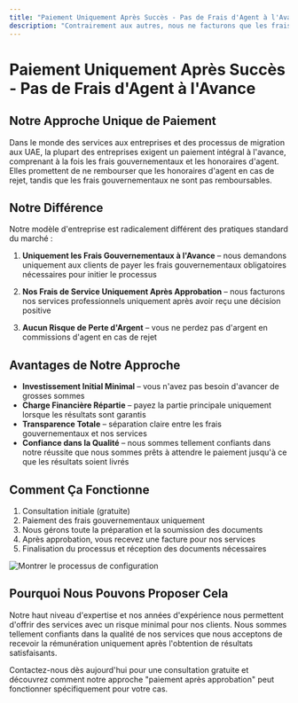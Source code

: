 ```yaml
---
title: "Paiement Uniquement Après Succès - Pas de Frais d'Agent à l'Avance"
description: "Contrairement aux autres, nous ne facturons que les frais gouvernementaux à l'avance et nos frais de service après approbation. Sans risque, totalement transparent, avec résultats garantis."
---
```


# Paiement Uniquement Après Succès - Pas de Frais d'Agent à l'Avance

## Notre Approche Unique de Paiement

Dans le monde des services aux entreprises et des processus de migration aux UAE, la plupart des entreprises exigent un paiement intégral à l'avance, comprenant à la fois les frais gouvernementaux et les honoraires d'agent. Elles promettent de ne rembourser que les honoraires d'agent en cas de rejet, tandis que les frais gouvernementaux ne sont pas remboursables.

## Notre Différence

Notre modèle d'entreprise est radicalement différent des pratiques standard du marché :

1. **Uniquement les Frais Gouvernementaux à l'Avance** – nous demandons uniquement aux clients de payer les frais gouvernementaux obligatoires nécessaires pour initier le processus
2. **Nos Frais de Service Uniquement Après Approbation** – nous facturons nos services professionnels uniquement après avoir reçu une décision positive

3. **Aucun Risque de Perte d'Argent** – vous ne perdez pas d'argent en commissions d'agent en cas de rejet

## Avantages de Notre Approche

- **Investissement Initial Minimal** – vous n'avez pas besoin d'avancer de grosses sommes
- **Charge Financière Répartie** – payez la partie principale uniquement lorsque les résultats sont garantis
- **Transparence Totale** – séparation claire entre les frais gouvernementaux et nos services
- **Confiance dans la Qualité** – nous sommes tellement confiants dans notre réussite que nous sommes prêts à attendre le paiement jusqu'à ce que les résultats soient livrés

## Comment Ça Fonctionne

1. Consultation initiale (gratuite)
2. Paiement des frais gouvernementaux uniquement
3. Nous gérons toute la préparation et la soumission des documents
4. Après approbation, vous recevez une facture pour nos services
5. Finalisation du processus et réception des documents nécessaires

![Montrer le processus de configuration](/img/post-payment-process.svg)

## Pourquoi Nous Pouvons Proposer Cela

Notre haut niveau d'expertise et nos années d'expérience nous permettent d'offrir des services avec un risque minimal pour nos clients. Nous sommes tellement confiants dans la qualité de nos services que nous acceptons de recevoir la rémunération uniquement après l'obtention de résultats satisfaisants.

Contactez-nous dès aujourd'hui pour une consultation gratuite et découvrez comment notre approche "paiement après approbation" peut fonctionner spécifiquement pour votre cas.